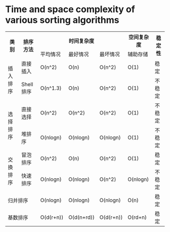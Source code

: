 # Time and space complexity of various sorting algorithms
<table>
  <tr>
    <th rowspan="2">类别</th>
    <th rowspan="2">排序方法</th>
    <th colspan="3">时间复杂度</th>
    <th>空间复杂度</th>
    <th rowspan="2">稳定性</th>
  </tr>
  <tr>
    <td>平均情况</td>
    <td>最好情况</td>
    <td>最坏情况</td>
    <td>辅助存储</td>
  </tr>
  <tr>
    <td rowspan="2">插入排序</td>
    <td>直接插入</td>
    <td>O(n^2)</td>
    <td>O(n)</td>
    <td>O(n^2)</td>
    <td>O(1)</td>
    <td>稳定</td>
  </tr>
  <tr>
    <td>Shell排序</td>
    <td>O(n^1.3)</td>
    <td>O(n)</td>
    <td>O(n^2)</td>
    <td>O(1)</td>
    <td>不稳定</td>
  </tr>
  <tr>
    <td rowspan="2">选择排序</td>
    <td>直接选择</td>
    <td>O(n^2)</td>
    <td>O(n^2)</td>
    <td>O(n^2)</td>
    <td>O(1)</td>
    <td>不稳定</td>
  </tr>
  <tr>
    <td>堆排序</td>
    <td>O(nlogn)</td>
    <td>O(nlogn)</td>
    <td>O(nlogn)</td>
    <td>O(1)</td>
    <td>不稳定</td>
  </tr>
  <tr>
    <td rowspan="2">交换排序</td>
    <td>冒泡排序</td>
    <td>O(n^2)</td>
    <td>O(n)</td>
    <td>O(n^2)</td>
    <td>O(1)</td>
    <td>稳定</td>
  </tr>
  <tr>
    <td>快速排序</td>
    <td>O(nlogn)</td>
    <td>O(nlogn)</td>
    <td>O(n^2)</td>
    <td>O(nlogn)</td>
    <td>不稳定</td>
  </tr>
  <tr>
    <td colspan="2">归并排序</td>
    <td>O(nlogn)</td>
    <td>O(nlogn)</td>
    <td>O(nlogn)</td>
    <td>O(n)</td>
    <td>稳定</td>
  </tr>
  <tr>
    <td colspan="2">基数排序</td>
    <td>O(d(r+n))</td>
    <td>O(d(n+rd))</td>
    <td>O(d(r+n))</td>
    <td>O(rd+n)</td>
    <td>稳定</td>
  </tr>
</table>
